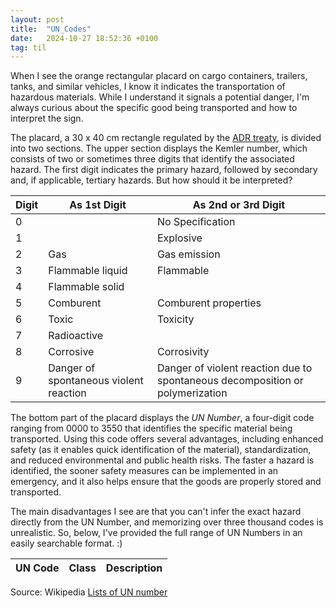 ```yaml
---
layout: post
title:  "UN_Codes"
date:   2024-10-27 18:52:36 +0100
tag: til
---
```

When I see the orange rectangular placard on cargo containers, trailers, tanks, and similar vehicles, I know it indicates the transportation of hazardous materials. While I understand it signals a potential danger, I'm always curious about the specific good being transported and how to interpret the sign.

The placard, a 30 x 40 cm rectangle regulated by the [ADR treaty](https://unece.org/transport/standards/transport/dangerous-goods/adr-2023-agreement-concerning-international-carriage), is divided into two sections. The upper section displays the Kemler number, which consists of two or sometimes three digits that identify the associated hazard. The first digit indicates the primary hazard, followed by secondary and, if applicable, tertiary hazards. But how should it be interpreted?

| Digit | As 1st Digit                                    | As 2nd or 3rd Digit                                                 |
|-------|-------------------------------------------------|----------------------------------------------------------------------|
| 0     |                                                 | No Specification                                                    |
| 1     |                                                 | Explosive                                                           |
| 2     | Gas                                             | Gas emission                                                        |
| 3     | Flammable liquid                                | Flammable                                                           |
| 4     | Flammable solid                                 |                                                                      |
| 5     | Comburent                                       | Comburent properties                                                |
| 6     | Toxic                                           | Toxicity                                                            |
| 7     | Radioactive                                     |                                                                      |
| 8     | Corrosive                                       | Corrosivity                                                         |
| 9     | Danger of spontaneous violent reaction          | Danger of violent reaction due to spontaneous decomposition or polymerization |

The bottom part of the placard displays the *UN Number*, a four-digit code ranging from 0000 to 3550 that identifies the specific material being transported. Using this code offers several advantages, including enhanced safety (as it enables quick identification of the material), standardization, and reduced environmental and public health risks. The faster a hazard is identified, the sooner safety measures can be implemented in an emergency, and it also helps ensure that the goods are properly stored and transported.

The main disadvantages I see are that you can't infer the exact hazard directly from the UN Number, and memorizing over three thousand codes is unrealistic. So, below, I've provided the full range of UN Numbers in an easily searchable format. :)

  <table id="table" data-toggle="table" data-height="500" data-search="true" data-pagination="false">
    <thead>
      <tr>
        <th data-field="UN_Code">UN Code</th>
        <th data-field="Class">Class</th>
        <th data-field="Description">Description</th>
      </tr>
    </thead>
    <tbody>
      <!-- Dynamic data will be loaded here -->
    </tbody>
  </table>

<p>Source: Wikipedia <a href="https://en.wikipedia.org/wiki/Category:Lists_of_UN_numbers" target="_blank">Lists of UN number</a></p>
